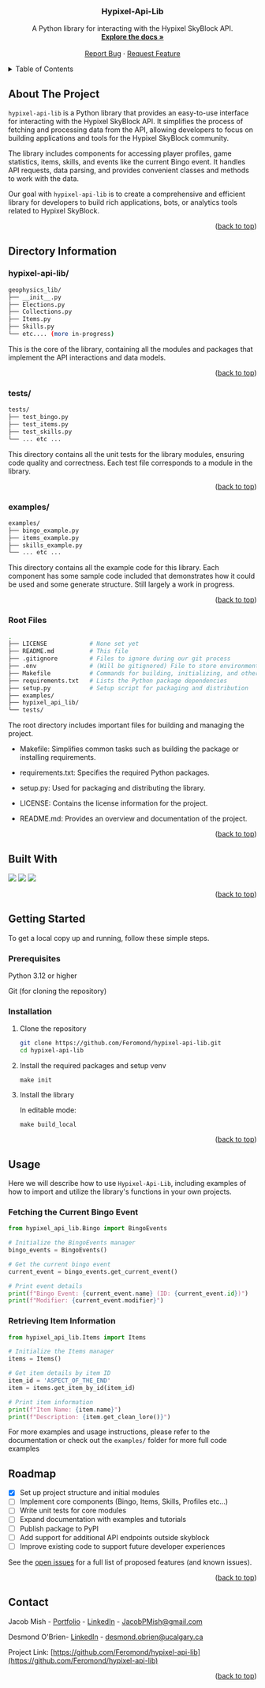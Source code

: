 <a name="readme-top"></a>

<br /> 
<div align="center"> 
<h3 align="center">Hypixel-Api-Lib</h3> 
<p align="center"> A Python library for interacting with the Hypixel SkyBlock API.
<br /> 
<a href="https://github.com/Feromond/hypixel-api-lib"><strong>Explore the docs »</strong></a> <br /> 
<br /> 
<a href="https://github.com/Feromond/hypixel-api-lib/issues">Report Bug</a> · <a href="https://github.com/Feromond/hypixel-api-lib/issues">Request Feature</a> </p> </div> 
<details> 
<summary>Table of Contents</summary> 
<ol> <li> <a href="#about-the-project">About The Project</a> </li> <li>
<a href="#directory-information">Directory Information</a></li> <ul> <li>
<a href="#hypixel-api-lib">hypixel-api-lib/</a></li> 
<li><a href="#tests">tests/</a></li> 
<li><a href="#examples">examples/</a></li> 
<li><a href="#root-files">Root Files</a></li> </ul> 
<li><a href="#built-with">Built With</a></li> 
<li> <a href="#getting-started">Getting Started</a> <ul> 
<li><a href="#prerequisites">Prerequisites</a></li> 
<li><a href="#installation">Installation</a></li> </ul> </li> 
<li><a href="#usage">Usage</a></li> 
<li><a href="#roadmap">Roadmap</a></li> 
<li><a href="#contact">Contact</a></li> </ol> </details>

<!-- ABOUT THE PROJECT -->

## About The Project

`hypixel-api-lib` is a Python library that provides an easy-to-use interface for interacting with the Hypixel SkyBlock API. It simplifies the process of fetching and processing data from the API, allowing developers to focus on building applications and tools for the Hypixel SkyBlock community.

The library includes components for accessing player profiles, game statistics, items, skills, and events like the current Bingo event. It handles API requests, data parsing, and provides convenient classes and methods to work with the data.

Our goal with `hypixel-api-lib` is to create a comprehensive and efficient library for developers to build rich applications, bots, or analytics tools related to Hypixel SkyBlock.

<p align="right">(<a href="#readme-top">back to top</a>)</p>

## Directory Information

### **hypixel-api-lib/**

```sh
geophysics_lib/
├── __init__.py
├── Elections.py
├── Collections.py
├── Items.py
├── Skills.py
└── etc.... (more in-progress)
```

This is the core of the library, containing all the modules and packages that implement the API interactions and data models.

<p align="right">(<a href="#readme-top">back to top</a>)</p>

### **tests/**

```sh
tests/
├── test_bingo.py
├── test_items.py
├── test_skills.py
└── ... etc ...
```

This directory contains all the unit tests for the library modules, ensuring code quality and correctness. Each test file corresponds to a module in the library.

<p align="right">(<a href="#readme-top">back to top</a>)</p>

### **examples/**

```sh
examples/
├── bingo_example.py
├── items_example.py
├── skills_example.py
└── ... etc ...
```

This directory contains all the example code for this library. Each component has some sample code included that demonstrates how it could be used and some generate structure. Still largely a work in progress.

<p align="right">(<a href="#readme-top">back to top</a>)</p>

### **Root Files**

```sh
.
├── LICENSE            # None set yet
├── README.md          # This file
├── .gitignore         # Files to ignore during our git process
├── .env               # (Will be gitignored) File to store environment vairables such as API keys for examples.
├── Makefile           # Commands for building, initializing, and other tasks
├── requirements.txt   # Lists the Python package dependencies
├── setup.py           # Setup script for packaging and distribution
├── examples/
├── hypixel_api_lib/
└── tests/

```

The root directory includes important files for building and managing the project.

- Makefile: Simplifies common tasks such as building the package or installing requirements.

- requirements.txt: Specifies the required Python packages.

- setup.py: Used for packaging and distributing the library.

- LICENSE: Contains the license information for the project.

- README.md: Provides an overview and documentation of the project.

<p align="right">(<a href="#readme-top">back to top</a>)</p>

## Built With

![](https://img.shields.io/badge/Code-Python-informational?style=flat&logo=Python&logoColor=white&color=4AB197)
![](https://img.shields.io/badge/Package-Requests-informational?style=flat&logo=Requests&logoColor=white&color=4AB197)
![](https://img.shields.io/badge/Package-Pandas-informational?style=flat&logo=Pandas&logoColor=white&color=4AB197)

<p align="right">(<a href="#readme-top">back to top</a>)</p>

<!-- GETTING STARTED -->

## Getting Started

To get a local copy up and running, follow these simple steps.

### Prerequisites

Python 3.12 or higher

Git (for cloning the repository)

### Installation

1. Clone the repository

   ```sh
   git clone https://github.com/Feromond/hypixel-api-lib.git
   cd hypixel-api-lib
   ```

2. Install the required packages and setup venv

   ```make
   make init
   ```

3. Install the library

   In editable mode:

   ```make
   make build_local
   ```

      <p align="right">(<a href="#readme-top">back to top</a>)</p>

<!-- USAGE EXAMPLES -->

## Usage

Here we will describe how to use `Hypixel-Api-Lib`, including examples of how to import and utilize the library's functions in your own projects.

### Fetching the Current Bingo Event

```Python
from hypixel_api_lib.Bingo import BingoEvents

# Initialize the BingoEvents manager
bingo_events = BingoEvents()

# Get the current bingo event
current_event = bingo_events.get_current_event()

# Print event details
print(f"Bingo Event: {current_event.name} (ID: {current_event.id})")
print(f"Modifier: {current_event.modifier}")

```

### Retrieving Item Information

```Python
from hypixel_api_lib.Items import Items

# Initialize the Items manager
items = Items()

# Get item details by item ID
item_id = 'ASPECT_OF_THE_END'
item = items.get_item_by_id(item_id)

# Print item information
print(f"Item Name: {item.name}")
print(f"Description: {item.get_clean_lore()}")

```

For more examples and usage instructions, please refer to the documentation or check out the `examples/` folder for more full code examples

<!-- ROADMAP -->

## Roadmap

- [x] Set up project structure and initial modules
- [ ] Implement core components (Bingo, Items, Skills, Profiles etc...)
- [ ] Write unit tests for core modules
- [ ] Expand documentation with examples and tutorials
- [ ] Publish package to PyPI
- [ ] Add support for additional API endpoints outside skyblock
- [ ] Improve existing code to support future developer experiences

See the [open issues](https://github.com/Feromond/hypixel-api-lib/issues) for a full list of proposed features (and known issues).

<p align="right">(<a href="#readme-top">back to top</a>)</p>

<!-- CONTACT -->

## Contact

Jacob Mish - [Portfolio](https://jacobmish.com) - [LinkedIn](https://www.linkedin.com/in/jacob-mish-25915722a/) - JacobPMish@gmail.com

Desmond O'Brien- [LinkedIn](https://www.linkedin.com/in/des-ob/) - desmond.obrien@ucalgary.ca

Project Link: [https://github.com/Feromond/hypixel-api-lib](https://github.com/Feromond/hypixel-api-lib)

<p align="right">(<a href="#readme-top">back to top</a>)</p>
